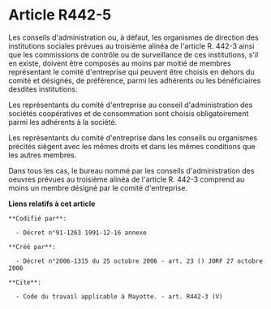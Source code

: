 # Article R442-5

Les conseils d'administration ou, à défaut, les organismes de direction des institutions sociales prévues au troisième alinéa
de l'article R. 442-3 ainsi que les commissions de contrôle ou de surveillance de ces institutions, s'il en existe, doivent
être composés au moins par moitié de membres représentant le comité d'entreprise qui peuvent être choisis en dehors du comité
et désignés, de préférence, parmi les adhérents ou les bénéficiaires desdites institutions. 

Les représentants du comité d'entreprise au conseil d'administration des sociétés coopératives et de consommation sont
choisis obligatoirement parmi les adhérents à la société. 

Les représentants du comité d'entreprise dans les conseils ou organismes précités siègent avec les mêmes droits et dans les
mêmes conditions que les autres membres. 

Dans tous les cas, le bureau nommé par les conseils d'administration des oeuvres prévues au troisième alinéa de l'article R.
442-3 comprend au moins un membre désigné par le comité d'entreprise.

**Liens relatifs à cet article**

	**Codifié par**:

	  - Décret n°91-1263 1991-12-16 annexe

	**Créé par**:

	  - Décret n°2006-1315 du 25 octobre 2006 - art. 23 () JORF 27 octobre 2006

	**Cite**:

	  - Code du travail applicable à Mayotte. - art. R442-3 (V)
